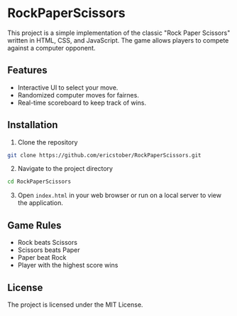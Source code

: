 # RockPaperScissors

This project is a simple implementation of the classic "Rock Paper Scissors" written in HTML, CSS, and JavaScript. The game allows players to compete against a computer opponent.

## Features

- Interactive UI to select your move.
- Randomized computer moves for fairnes.
- Real-time scoreboard to keep track of wins.

## Installation

1. Clone the repository

```bash
git clone https://github.com/ericstober/RockPaperScissors.git
```

2. Navigate to the project directory

```bash
cd RockPaperScissors
```

3. Open `index.html` in your web browser or run on a local server to view the application.

## Game Rules

- Rock beats Scissors
- Scissors beats Paper
- Paper beat Rock
- Player with the highest score wins

## License

The project is licensed under the MIT License.
